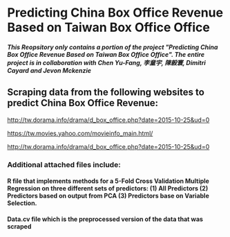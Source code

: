 # Predicting China Box Office Revenue Based on Taiwan Box Office Office

##### This Reopsitory only contains a portion of the project "Predicting China Box Office Revenue Based on Taiwan Box Office Office". The entire project is in collaboration with Chen Yu-Fang, 李童宇, 陳毅寰, Dimitri Cayard and Jevon Mckenzie

## Scraping data from the following websites to predict China Box Office Revenue:

http://tw.dorama.info/drama/d_box_office.php?date=2015-10-25&ud=0

https://tw.movies.yahoo.com/movieinfo_main.html/

http://tw.dorama.info/drama/d_box_office.php?date=2015-10-25&ud=0

### Additional attached files include:

#### R file that implements methods for a 5-Fold Cross Validation Multiple Regression on three different sets of predictors: (1) All Predictors (2) Predictors based on output from PCA (3) Predictors base on Variable Selection.

#### Data.cv file which is the preprocessed version of the data that was scraped  
